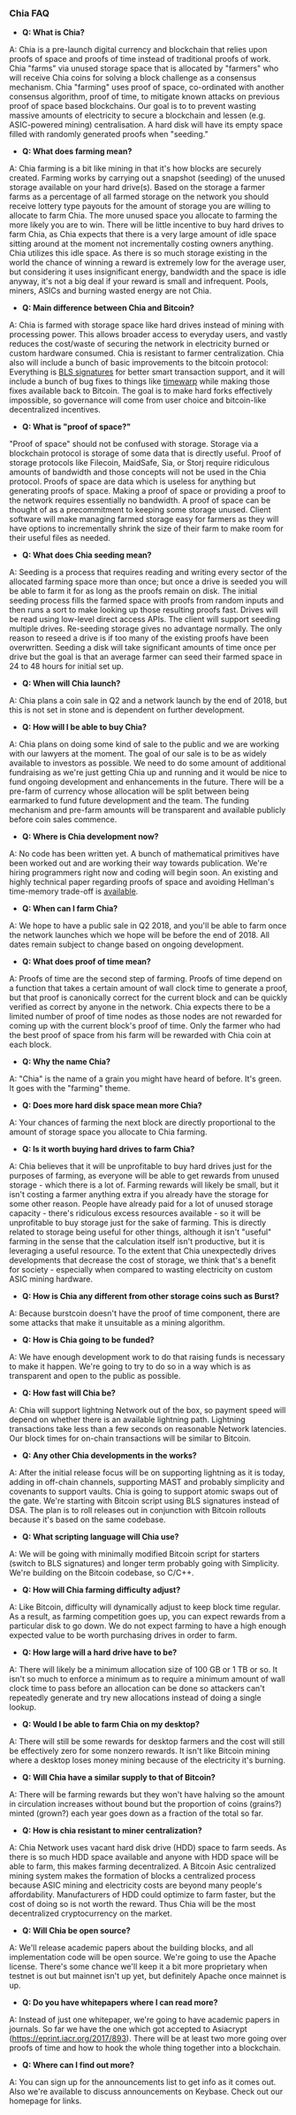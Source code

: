 ### Chia FAQ

+ <b>Q: What is Chia?</b>

A: Chia is a pre-launch digital currency and blockchain that relies upon proofs of space and proofs of time instead of traditional proofs of work. Chia "farms" via unused storage space that is allocated by "farmers" who will receive Chia coins for solving a block challenge as a consensus mechanism. Chia "farming" uses proof of space, co-ordinated with another consensus algorithm, proof of time, to mitigate known attacks on previous proof of space based blockchains. Our goal is to to prevent wasting massive amounts of electricity to secure a blockchain and lessen (e.g. ASIC-powered mining) centralisation. A hard disk will have its empty space filled with randomly generated proofs when "seeding."



+ <b>Q: What does farming mean?</b>

A: Chia farming is a bit like mining in that it's how blocks are securely created. Farming works by carrying out a snapshot (seeding) of the unused storage available on your hard drive(s). Based on the storage a farmer farms as a percentage of all farmed storage on the network you should receive lottery type payouts for the amount of storage you are willing to allocate to farm Chia. The more unused space you allocate to farming the more likely you are to win. There will be little incentive to buy hard drives to farm Chia, as Chia expects that there is a very large amount of idle space sitting around at the moment not incrementally costing owners anything. Chia utilizes this idle space. As there is so much storage existing in the world the chance of winning a reward is extremely low for the average user, but considering it uses insignificant energy, bandwidth and the space is idle anyway, it's not a big deal if your reward is small and infrequent. Pools, miners, ASICs and burning wasted energy are not Chia.



+ <b>Q: Main difference between Chia and Bitcoin?</b>

A: Chia is farmed with storage space like hard drives instead of mining with processing power. This allows broader access to everyday users, and vastly reduces the cost/waste of securing the network in electricity burned or custom hardware consumed. Chia is resistant to farmer centralization. Chia also will include a bunch of basic improvements to the bitcoin protocol: Everything is <a href = "https://en.wikipedia.org/wiki/Boneh%E2%80%93Lynn%E2%80%93Shacham">BLS signatures</a> for better smart transaction support, and it will include a bunch of bug fixes to things like <a href = "https://bitcoin.stackexchange.com/questions/20597/where-exactly-is-the-off-by-one-difficulty-bug">timewarp</a> while making those fixes available back to Bitcoin. The goal is to make hard forks effectively impossible, so governance will come from user choice and bitcoin-like decentralized incentives.



+ <b>Q: What is "proof of space?"</b>

"Proof of space" should not be confused with storage. Storage via a blockchain protocol is storage of some data that is directly useful. Proof of storage protocols like Filecoin, MaidSafe, Sia, or Storj require ridiculous amounts of bandwidth and those concepts will not be used in the Chia protocol. Proofs of space are data which is useless for anything but generating proofs of space. Making a proof of space or providing a proof to the network requires essentially no bandwidth. A proof of space can be thought of as a precommitment to keeping some storage unused. Client software will make managing farmed storage easy for farmers as they will have options to incrementally shrink the size of their farm to make room for their useful files as needed.



+ <b>Q: What does Chia seeding mean?</b>

A: Seeding is a process that requires reading and writing every sector of the allocated farming space more than once; but once a drive is seeded you will be able to farm it for as long as the proofs remain on disk. The initial seeding process fills the farmed space with proofs from random inputs and then runs a sort to make looking up those resulting proofs fast. Drives will be read using low-level direct access APIs. The client will support seeding multiple drives. Re-seeding storage gives no advantage normally. The only reason to reseed a drive is if too many of the existing proofs have been overwritten. Seeding a disk will take significant amounts of time once per drive but the goal is that an average farmer can seed their farmed space in 24 to 48 hours for initial set up.



+ <b>Q: When will Chia launch?</b>

A: Chia plans a coin sale in Q2 and a network launch by the end of 2018, but this is not set in stone and is dependent on further development.



+ <b>Q: How will I be able to buy Chia?</b>

A: Chia plans on doing some kind of sale to the public and we are working with our lawyers at the moment. The goal of our sale is to be as widely available to investors as possible. We need to do some amount of additional fundraising as we're just getting Chia up and running and it would be nice to fund ongoing development and enhancements in the future. There will be a pre-farm of currency whose allocation will be split between being earmarked to fund future development and the team. The funding mechanism and pre-farm amounts will be transparent and available publicly before coin sales commence.



+ <b>Q: Where is Chia development now?</b>

A: No code has been written yet. A bunch of mathematical primitives have been worked out and are working their way towards publication. We're hiring programmers right now and coding will begin soon. An existing and highly technical paper regarding proofs of space and avoiding Hellman's time-memory trade-off is <a href = "https://eprint.iacr.org/2017/893">available</a>.



+ <b>Q: When can I farm Chia?</b>

A: We hope to have a public sale in Q2 2018, and you'll be able to farm once the network launches which we hope will be before the end of 2018. All dates remain subject to change based on ongoing development.



+ <b>Q: What does proof of time mean?</b>

A: Proofs of time are the second step of farming. Proofs of time depend on a function that takes a certain amount of wall clock time to generate a proof, but that proof is canonically correct for the current block and can be quickly verified as correct by anyone in the network. Chia expects there to be a limited number of proof of time nodes as those nodes are not rewarded for coming up with the current block's proof of time. Only the farmer who had the best proof of space from his farm will be rewarded with Chia coin at each block.



+ <b>Q: Why the name Chia?</b>

A: "Chia" is the name of a grain you might have heard of before. It's green. It goes with the "farming" theme.



+ <b>Q: Does more hard disk space mean more Chia?</b>

A: Your chances of farming the next block are directly proportional to the amount of storage space you allocate to Chia farming.



+ <b>Q: Is it worth buying hard drives to farm Chia?</b>

A: Chia believes that it will be unprofitable to buy hard drives just for the purposes of farming, as everyone will be able to get rewards from unused storage - which there is a lot of. Farming rewards will likely be small, but it isn't costing a farmer anything extra if you already have the storage for some other reason. People have already paid for a lot of unused storage capacity - there's ridiculous excess resources available - so it will be unprofitable to buy storage just for the sake of farming. This is directly related to storage being useful for other things, although it isn't "useful" farming in the sense that the calculation itself isn't productive, but it is leveraging a useful resource. To the extent that Chia unexpectedly drives developments that decrease the cost of storage, we think that's a benefit for society - especially when compared to wasting electricity on custom ASIC mining hardware.



+ <b>Q: How is Chia any different from other storage coins such as Burst?</b>

A: Because burstcoin doesn't have the proof of time component, there are some attacks that make it unsuitable as a mining algorithm.



+ <b>Q: How is Chia going to be funded?</b>

A: We have enough development work to do that raising funds is necessary to make it happen. We're going to try to do so in a way which is as transparent and open to the public as possible.



+ <b>Q: How fast will Chia be?</b>

A: Chia will support lightning Network out of the box, so payment speed will depend on whether there is an available lightning path. Lightning transactions take less than a few seconds on reasonable Network latencies. Our block times for on-chain transactions will be similar to Bitcoin.



+ <b>Q: Any other Chia developments in the works?</b>

A: After the initial release focus will be on supporting lightning as it is today, adding in off-chain channels, supporting MAST and probably simplicity and covenants to support vaults. Chia is going to support atomic swaps out of the gate. We're starting with Bitcoin script using BLS signatures instead of DSA. The plan is to roll releases out in conjunction with Bitcoin rollouts because it's based on the same codebase.



+ <b>Q: What scripting language will Chia use?</b>

A: We will be going with minimally modified Bitcoin script for starters (switch to BLS signatures) and longer term probably going with Simplicity. We're building on the Bitcoin codebase, so C/C++.



+ <b>Q: How will Chia farming difficulty adjust?</b>

A: Like Bitcoin, difficulty will dynamically adjust to keep block time regular. As a result, as farming competition goes up, you can expect rewards from a particular disk to go down. We do not expect farming to have a high enough expected value to be worth purchasing drives in order to farm.



+ <b>Q: How large will a hard drive have to be?</b>

A: There will likely be a minimum allocation size of 100 GB or 1 TB or so. It isn't so much to enforce a minimum as to require a minimum amount of wall clock time to pass before an allocation can be done so attackers can't repeatedly generate and try new allocations instead of doing a single lookup.



+ <b>Q: Would I be able to farm Chia on my desktop?</b>

A: There will still be some rewards for desktop farmers and the cost will still be effectively zero for some nonzero rewards. It isn't like Bitcoin mining where a desktop loses money mining because of the electricity it's burning.



+ <b>Q: Will Chia have a similar supply to that of Bitcoin?</b>

A: There will be farming rewards but they won't have halving so the amount in circulation increases without bound but the proportion of coins (grains?) minted (grown?) each year goes down as a fraction of the total so far.



+ <b>Q: How is chia resistant to miner centralization?</b>

A: Chia Network uses vacant hard disk drive (HDD) space to farm seeds. As there is so much HDD space available and anyone with HDD space will be able to farm, this makes farming decentralized. A Bitcoin Asic centralized mining system makes the formation of blocks a centralized process because ASIC mining and electricity costs are beyond many people's affordability. Manufacturers of HDD could optimize to farm faster, but the cost of doing so is not worth the reward. Thus Chia will be the most decentralized cryptocurrency on the market.



+ <b>Q: Will Chia be open source?</b>

A: We'll release academic papers about the building blocks, and all implementation code will be open source. We're going to use the Apache license. There's some chance we'll keep it a bit more proprietary when testnet is out but mainnet isn't up yet, but definitely Apache once mainnet is up.



+ <b>Q: Do you have whitepapers where I can read more?</b>

A: Instead of just one whitepaper, we're going to have academic papers in journals. So far we have the one which got accepted to Asiacrypt (https://eprint.iacr.org/2017/893). There will be at least two more going over proofs of time and how to hook the whole thing together into a blockchain.



+ <b>Q: Where can I find out more?</b>

A: You can sign up for the announcements list to get info as it comes out. Also we're available to discuss announcements on Keybase. Check out our homepage for links.

